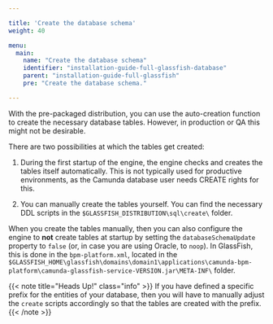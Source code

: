 ```yaml
---

title: 'Create the database schema'
weight: 40

menu:
  main:
    name: "Create the database schema"
    identifier: "installation-guide-full-glassfish-database"
    parent: "installation-guide-full-glassfish"
    pre: "Create the database schema."

---
```


With the pre-packaged distribution, you can use the auto-creation function to create the necessary database tables. However, in production or QA this might not be desirable.

There are two possibilities at which the tables get created:

1. During the first startup of the engine, the engine checks and creates the tables itself automatically. This is not typically used for productive environments, as the Camunda database user needs CREATE rights for this.

2. You can manually create the tables yourself. You can find the necessary DDL scripts in the `$GLASSFISH_DISTRIBUTION\sql\create\` folder.

When you create the tables manually, then you can also configure the engine to **not** create tables at startup by setting the `databaseSchemaUpdate` property to `false` (or, in case you are using Oracle, to `noop`). In GlassFish, this is done in the `bpm-platform.xml`, located in the `$GLASSFISH_HOME\glassfish\domains\domain1\applications\camunda-bpm-platform\camunda-glassfish-service-VERSION.jar\META-INF\` folder.

{{< note title="Heads Up!" class="info" >}}
If you have defined a specific prefix for the entities of your database, then you will have to manually adjust the `create` scripts accordingly so that the tables are created with the prefix.
{{< /note >}}
